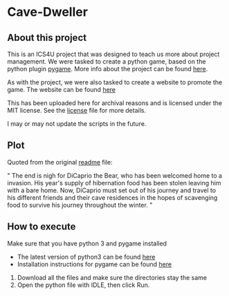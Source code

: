 # Cave-Dweller

About this project
------------------

This is an ICS4U project that was designed to teach us more about project management. 
We were tasked to create a python game, based on the python plugin [pygame](https://www.pygame.org/news).
More info about the project can be found [here](https://sites.google.com/site/mrliconti/ics4u-python/ics4u-problem-set-3).

As with the project, we were also tasked to create a website to promote the game. The website can be found [here](https://sites.google.com/site/projectcaves/) 

This has been uploaded here for archival reasons and is licensed under the MIT license. See the [license](LICENSE) file for more details.

I may or may not update the scripts in the future. 

Plot
----

Quoted from the original [readme](project_cavedweller_read_me.txt) file:

" The end is nigh for DiCaprio the Bear, who has been welcomed home to a 
invasion. His year's supply of hibernation food has been stolen leaving him 
with a bare  home. Now, DiCaprio must set out of his journey and travel to 
his different friends and their cave residences in the hopes of scavenging 
food to survive his journey throughout the winter. "

How to execute
--------------

Make sure that you have python 3 and pygame installed

- The latest version of python3 can be found [here](https://www.python.org/downloads/)
- Installation instructions for pygame can be found [here](https://www.pygame.org/wiki/GettingStarted)

1. Download all the files and make sure the directories stay the same
2. Open the python file with IDLE, then click Run.
